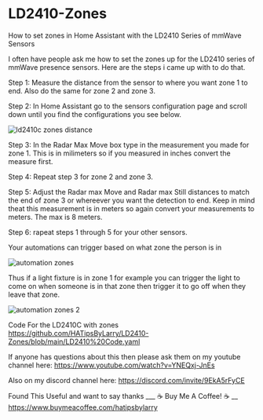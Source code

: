 # LD2410-Zones
How to set zones in Home Assistant with the LD2410 Series of mmWave Sensors

I often have people ask me how to set the zones up for the LD2410 series of mmWave presence sensors. Here are the steps i came up with to do that.

Step 1: Measure the distance from the sensor to where you want zone 1 to end. Also do the same for zone 2 and zone 3.

Step 2: In Home Assistant go to the sensors configuration page and scroll down until you find the configurations you see below.

![ld2410c zones distance](https://github.com/HATipsByLarry/LD2410-Zones/assets/49766850/eabc0fe5-1bcf-41be-8ef1-5da76bb94bcb)

Step 3: In the Radar Max Move box type in the measurement you made for zone 1. This is in milimeters so if you measured in inches convert the measure first.

Step 4: Repeat step 3 for zone 2 and zone 3.

Step 5: Adjust the Radar max Move and Radar max Still distances to match the end of zone 3 or whereever you want the detection to end. Keep in mind theat this measurement is in meters so again convert your measurements to meters. The max is 8 meters.

Step 6: rapeat steps 1 through 5 for your other sensors.

Your automations can trigger based on what zone the person is in

![automation zones](https://github.com/HATipsByLarry/LD2410-Zones/assets/49766850/06d82486-14e8-41c8-b874-3062a86c064c)

Thus if a light fixture is in zone 1 for example you can trigger the light to come on when someone is in that zone then trigger it to go off when they leave that zone.

![automation zones 2](https://github.com/HATipsByLarry/LD2410-Zones/assets/49766850/d2acf62f-b562-41b7-804a-d5e300043433)

Code For the LD2410C with zones https://github.com/HATipsByLarry/LD2410-Zones/blob/main/LD2410%20Code.yaml

If anyone has questions about this then please ask them on my youtube channel here: https://www.youtube.com/watch?v=YNEQxj-JnEs

Also on my discord channel here: https://discord.com/invite/9EkA5rFyCE

Found This Useful and want to say thanks
___ ☕ Buy Me A Coffee! ☕ __ 
https://www.buymeacoffee.com/hatipsbylarry
